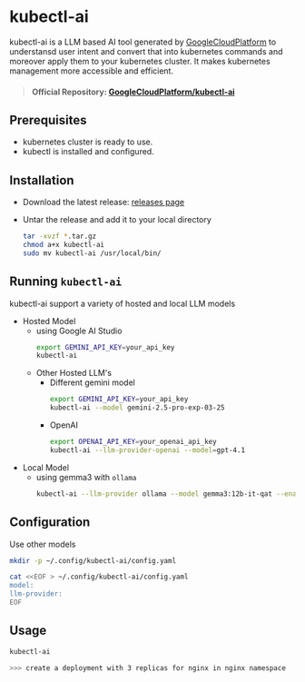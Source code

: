 # kubectl-ai

kubectl-ai is a LLM based AI tool generated by [GoogleCloudPlatform](https://github.com/GoogleCloudPlatform) to understansd user intent and convert that into kubernetes commands and moreover apply them to your kubernetes cluster. It makes kubernetes management more accessible and efficient.

> #### Official Repository: [GoogleCloudPlatform/kubectl-ai](https://github.com/GoogleCloudPlatform/kubectl-ai)

## Prerequisites
- kubernetes cluster is ready to use.
- kubectl is installed and configured.

## Installation
- Download the latest release: [releases page](https://github.com/GoogleCloudPlatform/kubectl-ai/releases/latest)

- Untar the release and add it to your local directory
    ```bash
    tar -xvzf *.tar.gz
    chmod a+x kubectl-ai
    sudo mv kubectl-ai /usr/local/bin/
    ```

## Running `kubectl-ai`
kubectl-ai support a variety of hosted and local LLM models

- Hosted Model
    - using Google AI Studio
        ```bash 
        export GEMINI_API_KEY=your_api_key
        kubectl-ai
        ```
    - Other Hosted LLM's
        - Different gemini model
            ```bash
            export GEMINI_API_KEY=your_api_key
            kubectl-ai --model gemini-2.5-pro-exp-03-25
            ```
        - OpenAI
            ```bash
            export OPENAI_API_KEY=your_openai_api_key
            kubectl-ai --llm-provider-openai --model=gpt-4.1
- Local Model
    - using gemma3 with `ollama`
        ```bash
        kubectl-ai --llm-provider ollama --model gemma3:12b-it-qat --enable-tool-use-shim


## Configuration
Use other models 

```bash
mkdir -p ~/.config/kubectl-ai/config.yaml

cat <<EOF > ~/.config/kubectl-ai/config.yaml
model:
llm-provider:
EOF
```

## Usage

```bash
kubectl-ai 

>>> create a deployment with 3 replicas for nginx in nginx namespace
```

